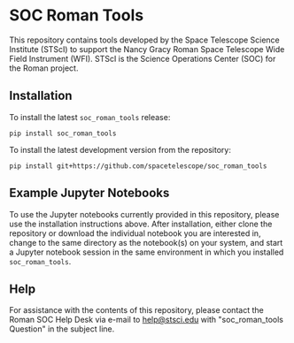 # SOC Roman Tools

This repository contains tools developed by the Space Telescope Science Institute (STScI) to support the Nancy Gracy 
Roman Space Telescope Wide Field Instrument (WFI). STScI is the Science Operations Center (SOC) for the Roman project.

## Installation

To install the latest `soc_roman_tools` release:

```buildoutcfg
pip install soc_roman_tools
```

To install the latest development version from the repository:
```buildoutcfg
pip install git+https://github.com/spacetelescope/soc_roman_tools
```

## Example Jupyter Notebooks

To use the Jupyter notebooks currently provided in this repository, please use the installation instructions above.
After installation, either clone the repository or download the individual notebook you are interested in, change to 
the same directory as the notebook(s) on your system, and start a Jupyter notebook session in the same environment in 
which you installed `soc_roman_tools`.

## Help

For assistance with the contents of this repository, please contact the Roman SOC Help Desk
via e-mail to [help@stsci.edu](mailto:help@stsci.edu?subject=soc_roman_tools%20Question) with "soc_roman_tools 
Question" in the subject line.